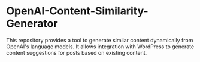 # OpenAI-Content-Similarity-Generator
This repository provides a tool to generate similar content dynamically from OpenAI's language models. It allows integration with WordPress to generate content suggestions for posts based on existing content.
